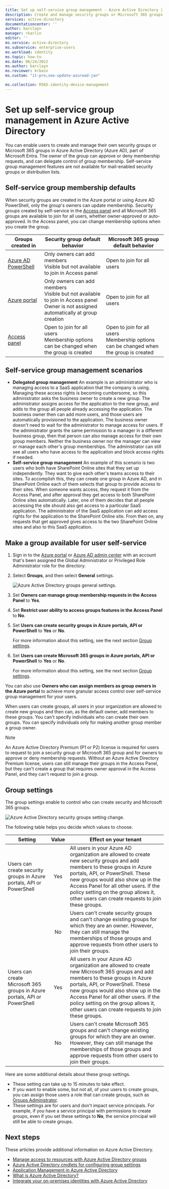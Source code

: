 ```yaml
---
title: Set up self-service group management - Azure Active Directory | Microsoft Docs
description: Create and manage security groups or Microsoft 365 groups in Azure Active Directory and request security group or Microsoft 365 group memberships
services: active-directory
documentationcenter: ''
author: barclayn
manager: rkarlin
editor: ''
ms.service: active-directory
ms.subservice: enterprise-users
ms.workload: identity
ms.topic: how-to
ms.date: 06/24/2022
ms.author: barclayn
ms.reviewer: krbain
ms.custom: "it-pro;seo-update-azuread-jan"

ms.collection: M365-identity-device-management
---
```

# Set up self-service group management in Azure Active Directory 

You can enable users to create and manage their own security groups or Microsoft 365 groups in Azure Active Directory (Azure AD), part of Microsoft Entra. The owner of the group can approve or deny membership requests, and can delegate control of group membership. Self-service group management features are not available for mail-enabled security groups or distribution lists.

## Self-service group membership defaults

When security groups are created in the Azure portal or using Azure AD PowerShell, only the group's owners can update membership. Security groups created by self-service in the [Access panel](https://account.activedirectory.windowsazure.com/r#/joinGroups) and all Microsoft 365 groups are available to join for all users, whether owner-approved or auto-approved. In the Access panel, you can change membership options when you create the group.

Groups created in | Security group default behavior | Microsoft 365 group default behavior
------------------ | ------------------------------- | ---------------------------------
[Azure AD PowerShell](../enterprise-users/groups-settings-cmdlets.md) | Only owners can add members<br>Visible but not available to join in Access panel | Open to join for all users
[Azure portal](https://portal.azure.com) | Only owners can add members<br>Visible but not available to join in Access panel<br>Owner is not assigned automatically at group creation | Open to join for all users
[Access panel](https://account.activedirectory.windowsazure.com/r#/joinGroups) | Open to join for all users<br>Membership options can be changed when the group is created | Open to join for all users<br>Membership options can be changed when the group is created

## Self-service group management scenarios

* **Delegated group management**
    An example is an administrator who is managing access to a SaaS application that the company is using. Managing these access rights is becoming cumbersome, so this administrator asks the business owner to create a new group. The administrator assigns access for the application to the new group, and adds to the group all people already accessing the application. The business owner then can add more users, and those users are automatically provisioned to the application. The business owner doesn't need to wait for the administrator to manage access for users. If the administrator grants the same permission to a manager in a different business group, then that person can also manage access for their own group members. Neither the business owner nor the manager can view or manage each other's group memberships. The administrator can still see all users who have access to the application and block access rights if needed.
* **Self-service group management**
    An example of this scenario is two users who both have SharePoint Online sites that they set up independently. They want to give each other's teams access to their sites. To accomplish this, they can create one group in Azure AD, and in SharePoint Online each of them selects that group to provide access to their sites. When someone wants access, they request it from the Access Panel, and after approval they get access to both SharePoint Online sites automatically. Later, one of them decides that all people accessing the site should also get access to a particular SaaS application. The administrator of the SaaS application can add access rights for the  application to the SharePoint Online site. From then on, any requests that get approved gives access to the two SharePoint Online sites and also to this SaaS application.

## Make a group available for user self-service

1. Sign in to the [Azure portal](https://portal.azure.com) or [Azure AD admin center](https://aad.portal.azure.com) with an account that's been assigned the Global Administrator or Privileged Role Administrator role for the directory.

1. Select **Groups**, and then select **General** settings.

    ![Azure Active Directory groups general settings.](./media/groups-self-service-management/groups-settings-general.png)

1. Set **Owners can manage group membership requests in the Access Panel** to **Yes**.

1. Set **Restrict user ability to access groups features in the Access Panel** to **No**.

1. Set **Users can create security groups in Azure portals, API or PowerShell** to **Yes** or **No**.

    For more information about this setting, see the next section [Group settings](#group-settings).

1. Set **Users can create Microsoft 365 groups in Azure portals, API or PowerShell** to **Yes** or **No**.

    For more information about this setting, see the next section [Group settings](#group-settings).

You can also use **Owners who can assign members as group owners in the Azure portal** to achieve more granular access control over self-service group management for your users.

When users can create groups, all users in your organization are allowed to create new groups and then can, as the default owner, add members to these groups. You can't specify individuals who can create their own groups. You can specify individuals only for making another group member a group owner.

> [!NOTE]
> An Azure Active Directory Premium (P1 or P2) license is required for users to request to join a security group or Microsoft 365 group and for owners to approve or deny membership requests. Without an Azure Active Directory Premium license, users can still manage their groups in the Access Panel, but they can't create a group that requires owner approval in the Access Panel, and they can't request to join a group.

## Group settings

The group settings enable to control who can create security and Microsoft 365 groups.

![Azure Active Directory security groups setting change.](./media/groups-self-service-management/security-groups-setting.png)

 The following table helps you decide which values to choose.

| Setting | Value | Effect on your tenant |
| --- | :---: | --- |
| Users can create security groups in Azure portals, API or PowerShell | Yes | All users in your Azure AD organization are allowed to create new security groups and add members to these groups in Azure portals, API, or PowerShell. These new groups would also show up in the Access Panel for all other users. If the policy setting on the group allows it, other users can create requests to join these groups. |
|  | No | Users can't create security groups and can't change existing groups for which they are an owner. However, they can still manage the memberships of those groups and approve requests from other users to join their groups. |
| Users can create Microsoft 365 groups in Azure portals, API or PowerShell | Yes | All users in your Azure AD organization are allowed to create new Microsoft 365 groups and add members to these groups in Azure portals, API, or PowerShell. These new groups would also show up in the Access Panel for all other users. If the policy setting on the group allows it, other users can create requests to join these groups. |
|  | No | Users can't create Microsoft 365 groups and can't change existing groups for which they are an owner. However, they can still manage the memberships of those groups and approve requests from other users to join their groups. |

Here are some additional details about these group settings.

- These setting can take up to 15 minutes to take effect.
- If you want to enable some, but not all, of your users to create groups, you can assign those users a role that can create groups, such as [Groups Administrator](../roles/permissions-reference.md#groups-administrator).
- These settings are for users and don't impact service principals. For example, if you have a service principal with permissions to create groups, even if you set these settings to **No**, the service principal will still be able to create groups. 

## Next steps

These articles provide additional information on Azure Active Directory.

* [Manage access to resources with Azure Active Directory groups](../fundamentals/active-directory-manage-groups.md)
* [Azure Active Directory cmdlets for configuring group settings](../enterprise-users/groups-settings-cmdlets.md)
* [Application Management in Azure Active Directory](../manage-apps/what-is-application-management.md)
* [What is Azure Active Directory?](../fundamentals/active-directory-whatis.md)
* [Integrate your on-premises identities with Azure Active Directory](../hybrid/whatis-hybrid-identity.md)
